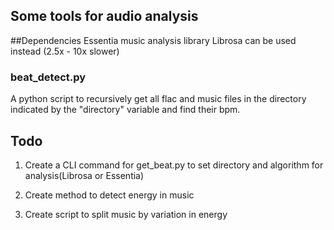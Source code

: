 ## Some tools for audio analysis

##Dependencies
Essentia music analysis library
Librosa can be used instead (2.5x - 10x slower)

### beat_detect.py

A python script to recursively get all flac and music files in the directory indicated by the "directory" variable and find their bpm.


## Todo
1. Create a CLI command for get_beat.py to set directory and algorithm for analysis(Librosa or Essentia)

2. Create method to detect energy in music 

3. Create script to split music by variation in energy
